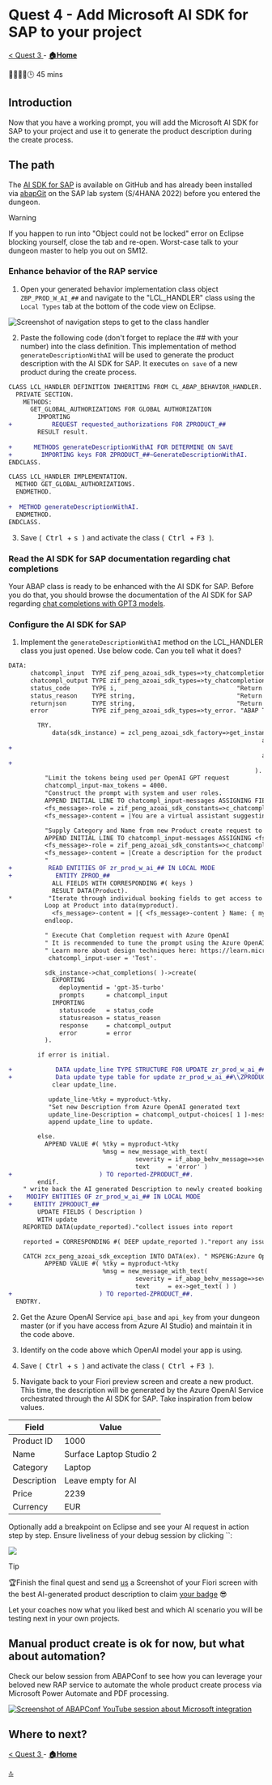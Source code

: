 # Quest 4 - Add Microsoft AI SDK for SAP to your project

[ < Quest 3 ](quest3.md) - **[🏠Home](../README.md)**

🌟🌟🌟🌟🕒 45 mins

## Introduction

Now that you have a working prompt, you will add the Microsoft AI SDK for SAP to your project and use it to generate the product description during the create process.

## The path

The [AI SDK for SAP](https://microsoft.github.io/aisdkforsapabap/) is available on GitHub and has already been installed via [abapGit](https://docs.abapgit.org/user-guide/getting-started/install.html) on the SAP lab system (S/4HANA 2022) before you entered the dungeon.

> [!WARNING]
> If you happen to run into "Object could not be locked" error on Eclipse blocking yourself, close the tab and re-open. Worst-case talk to your dungeon master to help you out on SM12.

### Enhance behavior of the RAP service

1. Open your generated behavior implementation class object `ZBP_PROD_W_AI_##` and navigate to the "LCL_HANDLER" class using the `Local Types` tab at the bottom of the code view on Eclipse.

![Screenshot of navigation steps to get to the class handler](../media/quest4-1.png)

2. Paste the following code (don't forget to replace the ## with your number) into the class definition. This implementation of method `generateDescriptionWithAI` will be used to generate the product description with the AI SDK for SAP. It executes `on save` of a new product during the create process.

```diff
CLASS LCL_HANDLER DEFINITION INHERITING FROM CL_ABAP_BEHAVIOR_HANDLER.
  PRIVATE SECTION.
    METHODS:
      GET_GLOBAL_AUTHORIZATIONS FOR GLOBAL AUTHORIZATION
        IMPORTING
+           REQUEST requested_authorizations FOR ZPRODUCT_##
        RESULT result.
        
+      METHODS generateDescriptionWithAI FOR DETERMINE ON SAVE
+        IMPORTING keys FOR ZPRODUCT_##~GenerateDescriptionWithAI.
ENDCLASS.

CLASS LCL_HANDLER IMPLEMENTATION.
  METHOD GET_GLOBAL_AUTHORIZATIONS.
  ENDMETHOD.
  
+  METHOD generateDescriptionWithAI.
  ENDMETHOD.
ENDCLASS.
```

3. Save (<kbd> Ctrl </kbd> + <kbd> s </kbd>) and activate the class (<kbd> Ctrl </kbd> + <kbd> F3 </kbd>).

### Read the AI SDK for SAP documentation regarding chat completions

Your ABAP class is ready to be enhanced with the AI SDK for SAP. Before you do that, you should browse the documentation of the AI SDK for SAP regarding [chat completions with GPT3 models](https://microsoft.github.io/aisdkforsapabap/docs/working-with-sdk/completions).

### Configure the AI SDK for SAP

1. Implement the `generateDescriptionWithAI` method on the LCL_HANDLER class you just opened. Use below code. Can you tell what it does?

```diff
DATA:
      chatcompl_input  TYPE zif_peng_azoai_sdk_types=>ty_chatcompletion_input,
      chatcompl_output TYPE zif_peng_azoai_sdk_types=>ty_chatcompletion_output,
      status_code      TYPE i,                                 "Return Status Code
      status_reason    TYPE string,                            "Return Status Reason
      returnjson       TYPE string,                            "Return JSON. The content of this JSON string is parsed and made available through ABAP data types.
      error            TYPE zif_peng_azoai_sdk_types=>ty_error. "ABAP Type for Error

        TRY.
            data(sdk_instance) = zcl_peng_azoai_sdk_factory=>get_instance( )->get_sdk(
                                                                      api_version = '2023-03-15-preview'
+                                                                      api_base    = 'https://to-be-replaced.openai.azure.com'
                                                                      api_type    = zif_peng_azoai_sdk_constants=>c_apitype-azure
+                                                                      api_key     = 'get from dungeon master'
                                                                    ).
          "Limit the tokens being used per OpenAI GPT request
          chatcompl_input-max_tokens = 4000.
          "Construct the prompt with system and user roles.
          APPEND INITIAL LINE TO chatcompl_input-messages ASSIGNING FIELD-SYMBOL(<fs_message>).
          <fs_message>-role = zif_peng_azoai_sdk_constants=>c_chatcompletion_role-system.
          <fs_message>-content = |You are a virtual assistant suggesting creative product descriptions. Use less than 200 characters.|.

          "Supply Category and Name from new Product create request to OpenAI for description generation
          APPEND INITIAL LINE TO chatcompl_input-messages ASSIGNING <fs_message>.
          <fs_message>-role = zif_peng_azoai_sdk_constants=>c_chatcompletion_role-user.
          <fs_message>-content = |Create a description for the product with    |.
          "
+          READ ENTITIES OF zr_prod_w_ai_## IN LOCAL MODE
+            ENTITY ZPROD_##
            ALL FIELDS WITH CORRESPONDING #( keys )
            RESULT DATA(Product).
*          "Iterate through individual booking fields to get access to current RAP BO
          Loop at Product into data(myproduct).
            <fs_message>-content = |{ <fs_message>-content } Name: { myproduct-Name } and Category: { myproduct-Category }|.
          endloop.

          " Execute Chat Completion request with Azure OpenAI
          " It is recommended to tune the prompt using the Azure OpenAI studio: https://oai.azure.com/portal
          " Learn more about design techniques here: https://learn.microsoft.com/azure/ai-services/openai/concepts/advanced-prompt-engineering?pivots=programming-language-chat-completions#start-with-clear-instructions
           chatcompl_input-user = 'Test'.

          sdk_instance->chat_completions( )->create(
            EXPORTING
              deploymentid = 'gpt-35-turbo'
              prompts      = chatcompl_input
            IMPORTING
              statuscode   = status_code
              statusreason = status_reason
              response     = chatcompl_output
              error        = error
          ).

        if error is initial.

+            DATA update_line TYPE STRUCTURE FOR UPDATE zr_prod_w_ai_##\\ZPRODUCT_##.
+            Data update type table for update zr_prod_w_ai_##\\ZPRODUCT_##.
            clear update_line.

           update_line-%tky = myproduct-%tky.
           "Set new Description from Azure OpenAI generated text
           update_line-Description = chatcompl_output-choices[ 1 ]-message-content.
           append update_line to update.

        else.
          APPEND VALUE #( %tky = myproduct-%tky
                          %msg = new_message_with_text(
                                   severity = if_abap_behv_message=>severity-information
                                   text     = 'error' )
+                        ) TO reported-ZPRODUCT_##.
        endif.
    " write back the AI generated Description to newly created booking before final save :-)
+    MODIFY ENTITIES OF zr_prod_w_ai_## IN LOCAL MODE
+      ENTITY ZPRODUCT_##
        UPDATE FIELDS ( Description )
        WITH update
    REPORTED DATA(update_reported)."collect issues into report

    reported = CORRESPONDING #( DEEP update_reported )."report any issues back to UI

    CATCH zcx_peng_azoai_sdk_exception INTO DATA(ex). " MSPENG:Azure Open AI ABAP SDK Exception
          APPEND VALUE #( %tky = myproduct-%tky
                          %msg = new_message_with_text(
                                   severity = if_abap_behv_message=>severity-information
                                   text     = ex->get_text( ) )
+                        ) TO reported-ZPRODUCT_##.
  ENDTRY.
```

2. Get the Azure OpenAI Service `api_base` and `api_key` from your dungeon master (or if you have access from Azure AI Studio) and maintain it in the code above.

3. Identify on the code above which OpenAI model your app is using.

4. Save (<kbd> Ctrl </kbd> + <kbd> s </kbd>) and activate the class (<kbd> Ctrl </kbd> + <kbd> F3 </kbd>).

5. Navigate back to your Fiori preview screen and create a new product. This time, the description will be generated by the Azure OpenAI Service orchestrated through the AI SDK for SAP. Take inspiration from below values.

| Field | Value |
| --- | --- |
| Product ID | 1000 |
| Name | Surface Laptop Studio 2 |
| Category | Laptop |
| Description | Leave empty for AI |
| Price | 2239 |
| Currency | EUR |

Optionally add a breakpoint on Eclipse and see your AI request in action step by step. Ensure liveliness of your debug session by clicking ``:

[![](../media/quest4-2.png)](../media/quest4-2.png)

> [!TIP]
>🏆Finish the final quest and send [us](mailto:martin.pankraz@microsoft.com) a Screenshot of your Fiori screen with the best AI-generated product description to claim [your badge](https://webhostingforconverter.z16.web.core.windows.net/claim-reward.html) 😎

Let your coaches now what you liked best and which AI scenario you will be testing next in your own projects.

## Manual product create is ok for now, but what about automation?

Check our below session from ABAPConf to see how you can leverage your beloved new RAP service to automate the whole product create process via Microsoft Power Automate and PDF processing.

[![Screenshot of ABAPConf YouTube session about Microsoft integration](../media/quest4-3.png)](https://www.youtube.com/watch?v=hleq0-NTVQo&t=9010s)

## Where to next?

[ < Quest 3 ](quest3.md) - **[🏠Home](../README.md)**

[🔝](#)
